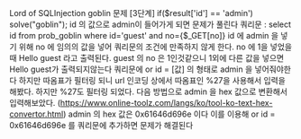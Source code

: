 Lord of SQLInjection 
goblin 문제 [3단계]
if($result['id'] == 'admin') solve("goblin");
id 의 값으로 admin이 들어가게 되면 문제가 풀린다
쿼리문 : select id from prob_goblin where id='guest' and no={$_GET[no]}
id 에 admin 을 넣기 위해 no 에 임의의 값을 넣어 쿼리문의 조건에 만족하지 않게 한다.
no 에 1을 넣었을 때 Hello guest 라고 출력된다.
guest 의 no 은 1인것같으니 1외에 다른 값을 넣으면
Hello guest가 출력되지않는다
쿼리문에 or id = [값] 의 형태로 admin 을 넣어줘야한다
하지만 따옴표가 필터링 되니 url 인코딩 상에서 따옴표인 %27을 사용해서 입력을 해봤다.
하지만 %27도 필터링 되었다. 
다음 방법으로 admin 을 hex 값으로 변환해서 입력해보았다. (https://www.online-toolz.com/langs/ko/tool-ko-text-hex-convertor.html)
admin 의 hex 값은 0x61646d696e 이다
이를 이용해 or id = 0x61646d696e 를 쿼리문에 추가하면
문제가 해결된다